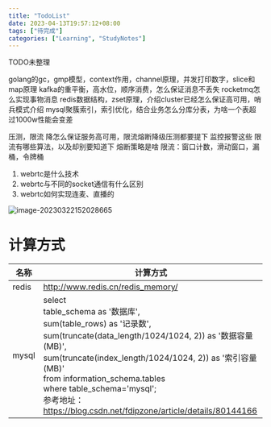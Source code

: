 ```yaml
---
title: "TodoList"
date: 2023-04-13T19:57:12+08:00
tags: ["待完成"]
categories: ["Learning", "StudyNotes"]
---
```


TODO未整理

golang的gc，gmp模型，context作用，channel原理，并发打印数字，slice和map原理
kafka的重平衡，高水位，顺序消费，怎么保证消息不丢失
rocketmq怎么实现事物消息
redis数据结构，zset原理，介绍cluster已经怎么保证高可用，哨兵模式介绍
mysql聚簇索引，索引优化，结合业务怎么分库分表，为啥一个表超过1000w性能会变差

压测，限流
降怎么保证服务高可用，限流熔断降级压测都要提下
监控报警这些
限流有哪些算法，以及却别要知道下
熔断策略是啥
限流：窗口计数，滑动窗口，漏桶，令牌桶





1. webrtc是什么技术
2. webrtc与不同的socket通信有什么区别
3. webrtc如何实现连麦、直播的



![image-20230322152028665](https://image.shijinping.cn/picgo/20230322152028665.png)

# 计算方式

| 名称  | 计算方式                                                     |
| ----- | ------------------------------------------------------------ |
| redis | http://www.redis.cn/redis_memory/                            |
| mysql | select <br/>table_schema as '数据库',<br/>sum(table_rows) as '记录数',<br/>sum(truncate(data_length/1024/1024, 2)) as '数据容量(MB)',<br/>sum(truncate(index_length/1024/1024, 2)) as '索引容量(MB)'<br/>from information_schema.tables<br/>where table_schema='mysql';<br/>参考地址： https://blog.csdn.net/fdipzone/article/details/80144166 |




